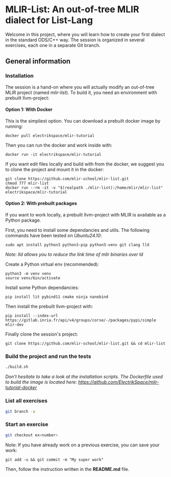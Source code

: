 # MLIR-List: An out-of-tree MLIR dialect for List-Lang

Welcome in this project, where you will learn how to create your first dialect in the standard ODS/C++ way.
The session is organized in several exercises, each one in a separate Git branch.

## General information

### Installation

The session is a hand-on where you will actually modify an out-of-tree MLIR project (named *mlir-list*). To build it, you need an environment with prebuilt llvm-project:

#### Option 1: With Docker

This is the simpliest option. You can download a prebuilt docker image by running:
```
docker pull electrikspace/mlir-tutorial
```
Then you can run the docker and work inside with:
```
docker run -it electrikspace/mlir-tutorial
```
If you want edit files locally and build with from the docker, we suggest you to clone the project and mount it in the docker:
```
git clone https://github.com/mlir-school/mlir-list.git
chmod 777 mlir-list
docker run --rm -it -v "$(realpath ./mlir-list):/home/mlir/mlir-list" electrikspace/mlir-tutorial
```

#### Option 2: With prebuilt packages

If you want to work locally, a prebuilt llvm-project with MLIR is available as a Python package.

First, you need to install some dependancies and utils. The following commands have been tested on *Ubuntu24.10*:
```
sudo apt install python3 python3-pip python3-venv git clang lld
```
*Note: lld allows you to reduce the link time of mlir binaries over ld*

Create a Python virtual env (recommended):
```
python3 -m venv venv
source venv/bin/activate
```
Install some Python dependancies:
```
pip install lit pybind11 cmake ninja nanobind
```
Then install the prebuilt llvm-project with:
```
pip install --index-url https://gitlab.inria.fr/api/v4/groups/corse/-/packages/pypi/simple mlir-dev
```
Finally clone the session's project:
```
git clone https://github.com/mlir-school/mlir-list.git && cd mlir-list
```

### Build the project and run the tests

```sh
./build.sh
```
*Don't hesitate to take a look at the installation scripts. The Dockerfile used to build the image is located here: https://github.com/ElectrikSpace/mlir-tutorial-docker*

### List all exercises

```sh
git branch -a
```

### Start an exercise
```sh
git checkout ex<number>
```

Note: If you have already work on a previous exercise, you can save your work:
```
git add -u && git commit -m "My super work"
```

Then, follow the instruction written in the **README.md** file.

